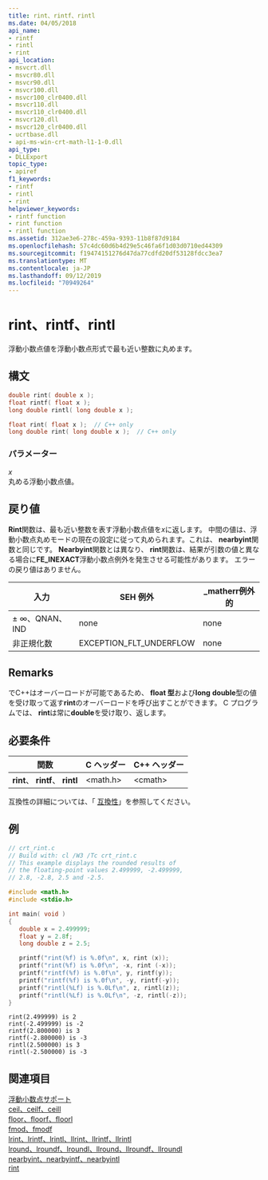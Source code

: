 ```yaml
---
title: rint、rintf、rintl
ms.date: 04/05/2018
api_name:
- rintf
- rintl
- rint
api_location:
- msvcrt.dll
- msvcr80.dll
- msvcr90.dll
- msvcr100.dll
- msvcr100_clr0400.dll
- msvcr110.dll
- msvcr110_clr0400.dll
- msvcr120.dll
- msvcr120_clr0400.dll
- ucrtbase.dll
- api-ms-win-crt-math-l1-1-0.dll
api_type:
- DLLExport
topic_type:
- apiref
f1_keywords:
- rintf
- rintl
- rint
helpviewer_keywords:
- rintf function
- rint function
- rintl function
ms.assetid: 312ae3e6-278c-459a-9393-11b8f87d9184
ms.openlocfilehash: 57c4dc60d6b4d29e5c46fa6f1d03d0710ed44309
ms.sourcegitcommit: f19474151276d47da77cdfd20df53128fdcc3ea7
ms.translationtype: MT
ms.contentlocale: ja-JP
ms.lasthandoff: 09/12/2019
ms.locfileid: "70949264"
---
```

# <a name="rint-rintf-rintl"></a>rint、rintf、rintl

浮動小数点値を浮動小数点形式で最も近い整数に丸めます。

## <a name="syntax"></a>構文

```C
double rint( double x );
float rintf( float x );
long double rintl( long double x );
```

```cpp
float rint( float x );  // C++ only
long double rint( long double x );  // C++ only
```

### <a name="parameters"></a>パラメーター

*x*<br/>
丸める浮動小数点値。

## <a name="return-value"></a>戻り値

**Rint**関数は、最も近い整数を表す浮動小数点値を*x*に返します。 中間の値は、浮動小数点丸めモードの現在の設定に従って丸められます。これは、 **nearbyint**関数と同じです。 **Nearbyint**関数とは異なり、 **rint**関数は、結果が引数の値と異なる場合に**FE_INEXACT**浮動小数点例外を発生させる可能性があります。 エラーの戻り値はありません。

|入力|SEH 例外|**_matherr**例外的|
|-----------|-------------------|--------------------------|
|± ∞、QNAN、IND|none|none|
|非正規化数|EXCEPTION_FLT_UNDERFLOW|none|

## <a name="remarks"></a>Remarks

でC++はオーバーロードが可能であるため、 **float 型**および**long** **double**型の値を受け取って返す**rint**のオーバーロードを呼び出すことができます。 C プログラムでは、 **rint**は常に**double**を受け取り、返します。

## <a name="requirements"></a>必要条件

|関数|C ヘッダー|C++ ヘッダー|
|--------------|--------------|------------------|
|**rint**、 **rintf**、 **rintl**|\<math.h>|\<cmath>|

互換性の詳細については、「 [互換性](../../c-runtime-library/compatibility.md)」を参照してください。

## <a name="example"></a>例

```C
// crt_rint.c
// Build with: cl /W3 /Tc crt_rint.c
// This example displays the rounded results of
// the floating-point values 2.499999, -2.499999,
// 2.8, -2.8, 2.5 and -2.5.

#include <math.h>
#include <stdio.h>

int main( void )
{
   double x = 2.499999;
   float y = 2.8f;
   long double z = 2.5;

   printf("rint(%f) is %.0f\n", x, rint (x));
   printf("rint(%f) is %.0f\n", -x, rint (-x));
   printf("rintf(%f) is %.0f\n", y, rintf(y));
   printf("rintf(%f) is %.0f\n", -y, rintf(-y));
   printf("rintl(%Lf) is %.0Lf\n", z, rintl(z));
   printf("rintl(%Lf) is %.0Lf\n", -z, rintl(-z));
}
```

```Output
rint(2.499999) is 2
rint(-2.499999) is -2
rintf(2.800000) is 3
rintf(-2.800000) is -3
rintl(2.500000) is 3
rintl(-2.500000) is -3
```

## <a name="see-also"></a>関連項目

[浮動小数点サポート](../../c-runtime-library/floating-point-support.md)<br/>
[ceil、ceilf、ceill](ceil-ceilf-ceill.md)<br/>
[floor、floorf、floorl](floor-floorf-floorl.md)<br/>
[fmod、fmodf](fmod-fmodf.md)<br/>
[lrint、lrintf、lrintl、llrint、llrintf、llrintl](lrint-lrintf-lrintl-llrint-llrintf-llrintl.md)<br/>
[lround、lroundf、lroundl、llround、llroundf、llroundl](lround-lroundf-lroundl-llround-llroundf-llroundl.md)<br/>
[nearbyint、nearbyintf、nearbyintl](nearbyint-nearbyintf-nearbyintl1.md)<br/>
[rint](rint-rintf-rintl.md)<br/>